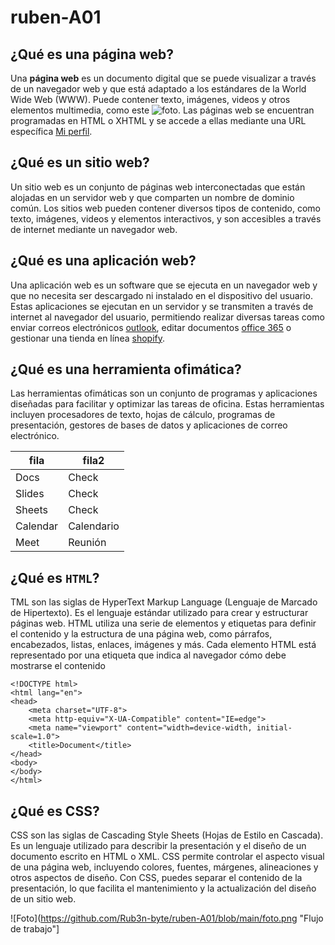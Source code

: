 # ruben-A01

## **¿Qué es una página web?**

Una **página web** es un documento digital que se puede visualizar a través de un navegador web y que está adaptado a los estándares de la World Wide Web (WWW). Puede contener texto, imágenes, videos y otros elementos multimedia, como este ![foto](https://github.com/Rub3n-byte/ruben-A01/blob/main/foto.jpg "foto"). Las páginas web se encuentran programadas en HTML o XHTML y se accede a ellas mediante una URL específica [Mi perfil](https://github.com/Rub3n-byte "mi perfil").

## **¿Qué es un sitio web?**

Un sitio web es un conjunto de páginas web interconectadas que están alojadas en un servidor web y que comparten un nombre de dominio común. Los sitios web pueden contener diversos tipos de contenido, como texto, imágenes, videos y elementos interactivos, y son accesibles a través de internet mediante un navegador web.

## **¿Qué es una aplicación web?**

Una aplicación web es un software que se ejecuta en un navegador web y que no necesita ser descargado ni instalado en el dispositivo del usuario. Estas aplicaciones se ejecutan en un servidor y se transmiten a través de internet al navegador del usuario, permitiendo realizar diversas tareas como enviar correos electrónicos [outlook](https://www.outlook.com "outlook"), editar documentos [office 365](https://www.office.com "office") o gestionar una tienda en línea [shopify](https://www.shopify.com "shopify").

## **¿Qué es una herramienta ofimática?**

Las herramientas ofimáticas son un conjunto de programas y aplicaciones diseñadas para facilitar y optimizar las tareas de oficina. Estas herramientas incluyen procesadores de texto, hojas de cálculo, programas de presentación, gestores de bases de datos y aplicaciones de correo electrónico.

| fila     | fila2     |
|----------|-----------|
| Docs     | Check     |
| Slides   | Check     |
| Sheets   | Check     |
| Calendar | Calendario|
| Meet     | Reunión   |

## **¿Qué es ````HTML````?**

TML son las siglas de HyperText Markup Language (Lenguaje de Marcado de Hipertexto). Es el lenguaje estándar utilizado para crear y estructurar páginas web. HTML utiliza una serie de elementos y etiquetas para definir el contenido y la estructura de una página web, como párrafos, encabezados, listas, enlaces, imágenes y más. Cada elemento HTML está representado por una etiqueta que indica al navegador cómo debe mostrarse el contenido

```
<!DOCTYPE html>
<html lang="en">
<head>
    <meta charset="UTF-8">
    <meta http-equiv="X-UA-Compatible" content="IE=edge">
    <meta name="viewport" content="width=device-width, initial-scale=1.0">
    <title>Document</title>
</head>
<body>
</body>
</html>
```

## **¿Qué es CSS?**

CSS son las siglas de Cascading Style Sheets (Hojas de Estilo en Cascada). Es un lenguaje utilizado para describir la presentación y el diseño de un documento escrito en HTML o XML. CSS permite controlar el aspecto visual de una página web, incluyendo colores, fuentes, márgenes, alineaciones y otros aspectos de diseño. Con CSS, puedes separar el contenido de la presentación, lo que facilita el mantenimiento y la actualización del diseño de un sitio web.

![Foto](https://github.com/Rub3n-byte/ruben-A01/blob/main/foto.png "Flujo de trabajo"]
